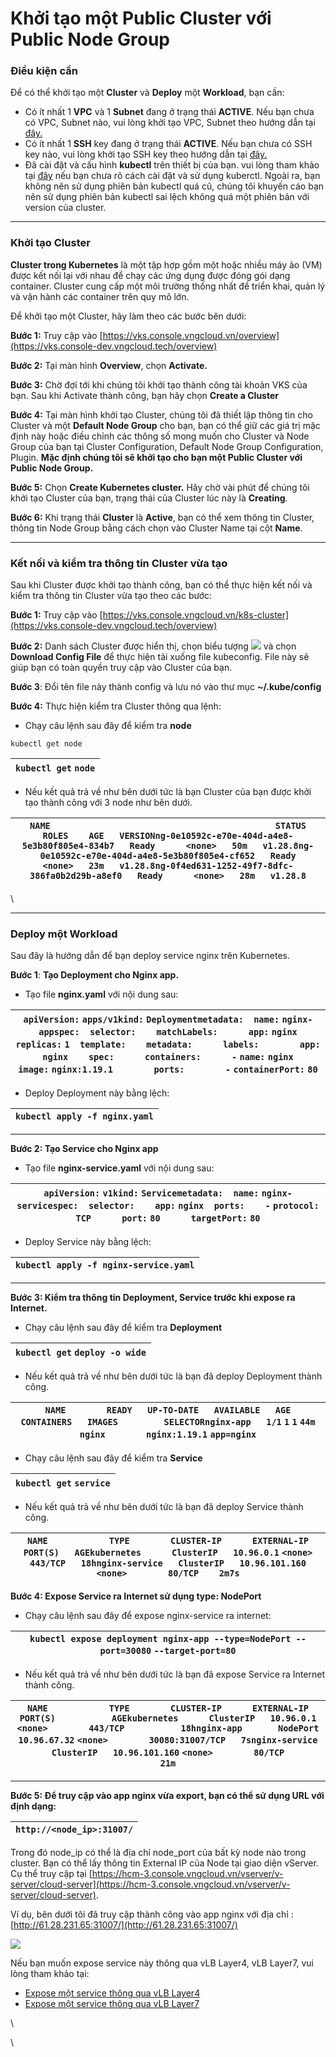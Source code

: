 # Khởi tạo một Public Cluster với Public Node Group

### Điều kiện cần <a href="#khoitaomotpublicclustervoipublicnodegroup-dieukiencan" id="khoitaomotpublicclustervoipublicnodegroup-dieukiencan"></a>

Để có thể khởi tạo một **Cluster** và **Deploy** một **Workload**, bạn cần:

* Có ít nhất 1 **VPC** và 1 **Subnet** đang ở trạng thái **ACTIVE**. Nếu bạn chưa có VPC, Subnet nào, vui lòng khởi tạo VPC, Subnet theo hướng dẫn tại [đây.](https://docs.vngcloud.vn/pages/viewpage.action?pageId=49648039)&#x20;
* Có ít nhất 1 **SSH** key đang ở trạng thái **ACTIVE**. Nếu bạn chưa có SSH key nào, vui lòng khởi tạo SSH key theo hướng dẫn tại [đây.](https://docs.vngcloud.vn/pages/viewpage.action?pageId=49647901)
* Đã cài đặt và cấu hình **kubectl** trên thiết bị của bạn. vui lòng tham khảo tại [đây](https://kubernetes.io/vi/docs/tasks/tools/install-kubectl/) nếu bạn chưa rõ cách cài đặt và sử dụng kuberctl. Ngoài ra, bạn không nên sử dụng phiên bản kubectl quá cũ, chúng tôi khuyến cáo bạn nên sử dụng phiên bản kubectl sai lệch không quá một phiên bản với version của cluster.

***

### Khởi tạo Cluster <a href="#khoitaomotpublicclustervoipublicnodegroup-khoitaocluster" id="khoitaomotpublicclustervoipublicnodegroup-khoitaocluster"></a>

**Cluster trong Kubernetes** là một tập hợp gồm một hoặc nhiều máy ảo (VM) được kết nối lại với nhau để chạy các ứng dụng được đóng gói dạng container. Cluster cung cấp một môi trường thống nhất để triển khai, quản lý và vận hành các container trên quy mô lớn.

Để khởi tạo một Cluster, hãy làm theo các bước bên dưới:

**Bước 1:** Truy cập vào [https://vks.console.vngcloud.vn/overview](https://vks.console-dev.vngcloud.tech/overview)

**Bước 2:** Tại màn hình **Overview**, chọn **Activate.**

**Bước 3:** Chờ đợi tới khi chúng tôi khởi tạo thành công tài khoản VKS của bạn. Sau khi Activate thành công, bạn hãy chọn **Create a Cluster**

**Bước 4:** Tại màn hình khởi tạo Cluster, chúng tôi đã thiết lập thông tin cho Cluster và một **Default Node Group** cho bạn, bạn có thể giữ các giá trị mặc định này hoặc điều chỉnh các thông số mong muốn cho Cluster và Node Group của bạn tại Cluster Configuration, Default Node Group Configuration, Plugin. **Mặc định chúng tôi sẽ khởi tạo cho bạn một Public Cluster với Public Node Group.**

**Bước 5:** Chọn **Create Kubernetes cluster.** Hãy chờ vài phút để chúng tôi khởi tạo Cluster của bạn, trạng thái của Cluster lúc này là **Creating**.

**Bước 6:** Khi trạng thái **Cluster** là **Active**, bạn có thể xem thông tin Cluster, thông tin Node Group bằng cách chọn vào Cluster Name tại cột **Name**.

***

### Kết nối và kiểm tra thông tin Cluster vừa tạo <a href="#khoitaomotpublicclustervoipublicnodegroup-ketnoivakiemtrathongtinclustervuatao" id="khoitaomotpublicclustervoipublicnodegroup-ketnoivakiemtrathongtinclustervuatao"></a>

Sau khi Cluster được khởi tạo thành công, bạn có thể thực hiện kết nối và kiểm tra thông tin Cluster vừa tạo theo các bước:&#x20;

**Bước 1:** Truy cập vào [https://vks.console.vngcloud.vn/k8s-cluster](https://vks.console-dev.vngcloud.tech/overview)

**Bước 2:** Danh sách Cluster được hiển thị, chọn biểu tượng ![](https://docs.vngcloud.vn/download/thumbnails/73761995/image2024-4-4\_14-37-11.png?version=1\&modificationDate=1712216232000\&api=v2) và chọn **Download Config File** để thực hiện tải xuống file kubeconfig. File này sẽ giúp bạn có toàn quyền truy cập vào Cluster của bạn.

**Bước 3**: Đổi tên file này thành config và lưu nó vào thư mục **\~/.kube/config**

**Bước 4:** Thực hiện kiểm tra Cluster thông qua lệnh:&#x20;

* Chạy câu lệnh sau đây để kiểm tra **node**

```
kubectl get node
```

| `kubectl get` `node` |
| -------------------- |

* Nếu kết quả trả về như bên dưới tức là bạn Cluster của bạn được khởi tạo thành công với 3 node như bên dưới.

| `NAME                                            STATUS     ROLES    AGE   VERSIONng-0e10592c-e70e-404d-a4e8-5e3b80f805e4-834b7   Ready      <none>   50m   v1.28.8ng-0e10592c-e70e-404d-a4e8-5e3b80f805e4-cf652   Ready      <none>   23m   v1.28.8ng-0f4ed631-1252-49f7-8dfc-386fa0b2d29b-a8ef0   Ready      <none>   28m   v1.28.8` |
| -------------------------------------------------------------------------------------------------------------------------------------------------------------------------------------------------------------------------------------------------------------------------------------------------------------------------------------- |

\


***

### Deploy một Workload <a href="#khoitaomotpublicclustervoipublicnodegroup-deploymotworkload" id="khoitaomotpublicclustervoipublicnodegroup-deploymotworkload"></a>

Sau đây là hướng dẫn để bạn deploy service nginx trên Kubernetes.

**Bước 1**: **Tạo Deployment cho Nginx app.**

* Tạo file **nginx.yaml** với nội dung sau:

| `apiVersion:` `apps/v1kind:` `Deploymentmetadata:  name:` `nginx-appspec:  selector:    matchLabels:      app:` `nginx  replicas:` `1  template:    metadata:      labels:        app:` `nginx    spec:      containers:      -` `name:` `nginx        image:` `nginx:1.19.1        ports:        -` `containerPort:` `80` |
| -------------------------------------------------------------------------------------------------------------------------------------------------------------------------------------------------------------------------------------------------------------------------------------------------------------------------- |

* Deploy Deployment này bằng lệch:&#x20;

| `kubectl apply -f nginx.yaml` |
| ----------------------------- |

***

**Bước 2: Tạo Service cho Nginx app**

* Tạo file **nginx-service.yaml** với nội dung sau:

| `apiVersion:` `v1kind:` `Servicemetadata:  name:` `nginx-servicespec:  selector:    app:` `nginx  ports:    -` `protocol:` `TCP      port:` `80      targetPort:` `80` |
| ---------------------------------------------------------------------------------------------------------------------------------------------------------------------- |

* Deploy Service này bằng lệch:&#x20;

| `kubectl apply -f nginx-service.yaml` |
| ------------------------------------- |

***

**Bước 3: Kiểm tra thông tin Deployment, Service trước khi expose ra Internet.**

* Chạy câu lệnh sau đây để kiểm tra **Deployment**

| `kubectl get` `deploy -o wide` |
| ------------------------------ |

* Nếu kết quả trả về như bên dưới tức là bạn đã deploy Deployment thành công.

| `NAME        READY   UP-TO-DATE   AVAILABLE   AGE   CONTAINERS   IMAGES         SELECTORnginx-app   1/1`     `1`            `1`           `44m   nginx        nginx:1.19.1`   `app=nginx` |
| ----------------------------------------------------------------------------------------------------------------------------------------------------------------------------------------- |

* Chạy câu lệnh sau đây để kiểm tra **Service**

| `kubectl get` `service` |
| ----------------------- |

* Nếu kết quả trả về như bên dưới tức là bạn đã deploy Service thành công.

| `NAME            TYPE        CLUSTER-IP      EXTERNAL-IP   PORT(S)   AGEkubernetes      ClusterIP   10.96.0.1`       `<none>        443/TCP   18hnginx-service   ClusterIP   10.96.101.160`   `<none>        80/TCP    2m7s` |
| ---------------------------------------------------------------------------------------------------------------------------------------------------------------------------------------------------------------------------- |

**Bước 4: Expose Service ra Internet sử dụng type: NodePort**

* Chạy câu lệnh sau đây để expose nginx-service ra internet:

| `kubectl expose deployment nginx-app --type=NodePort --port=30080` `--target-port=80` |
| ------------------------------------------------------------------------------------- |

* Nếu kết quả trả về như bên dưới tức là bạn đã expose Service ra Internet thành công.

| `NAME            TYPE        CLUSTER-IP      EXTERNAL-IP   PORT(S)           AGEkubernetes      ClusterIP   10.96.0.1`       `<none>        443/TCP           18hnginx-app       NodePort    10.96.67.32`     `<none>        30080:31007/TCP   7snginx-service   ClusterIP   10.96.101.160`   `<none>        80/TCP            21m` |
| ----------------------------------------------------------------------------------------------------------------------------------------------------------------------------------------------------------------------------------------------------------------------------------------------------------------------------------- |

***

**Bước 5: Để truy cập vào app nginx vừa export, bạn có thể sử dụng URL với định dạng:**

| `http://<node_ip>:31007/` |
| ------------------------- |

Trong đó node\_ip có thể là địa chỉ node\_port của bất kỳ node nào trong cluster. Bạn có thể lấy thông tin External IP của Node tại giao diện vServer. Cụ thể truy cập tại [https://hcm-3.console.vngcloud.vn/vserver/v-server/cloud-server](https://hcm-3.console.vngcloud.vn/vserver/v-server/cloud-server).

Ví dụ, bên dưới tôi đã truy cập thành công vào app nginx với địa chỉ : [http://61.28.231.65:31007/](http://61.28.231.65:31007/)

![](https://docs.vngcloud.vn/download/attachments/73761995/image2024-4-4\_11-33-17.png?version=1\&modificationDate=1712205198000\&api=v2)

Nếu bạn muốn expose service này thông qua vLB Layer4, vLB Layer7, vui lòng tham khảo tại:&#x20;

* [Expose một service thông qua vLB Layer4](https://docs.vngcloud.vn/pages/viewpage.action?pageId=73762054\&src=contextnavpagetreemode)
* [Expose một service thông qua vLB Layer7](https://docs.vngcloud.vn/pages/viewpage.action?pageId=73762059\&src=contextnavpagetreemode)

\


\
